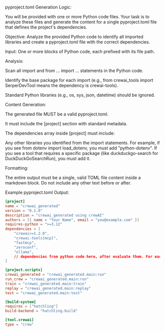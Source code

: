 pyproject.toml Generation Logic:

You will be provided with one or more Python code files. Your task is to analyze these files and generate the content for a single pyproject.toml file that defines the project's dependencies.

Objective: Analyze the provided Python code to identify all imported libraries and create a pyproject.toml file with the correct dependencies.

Input: One or more blocks of Python code, each prefixed with its file path.

Analysis:

Scan all import and from ... import ... statements in the Python code.

Identify the base package for each import (e.g., from crewai_tools import SerperDevTool means the dependency is crewai-tools).

Standard Python libraries (e.g., os, sys, json, datetime) should be ignored.

Content Generation:

The generated file MUST be a valid pyproject.toml.

It must include the [project] section with standard metadata.

The dependencies array inside [project] must include:

Any other libraries you identified from the import statements. For example, if you see from dotenv import load_dotenv, you must add "python-dotenv". If you see a tool that requires a specific package (like duckduckgo-search for DuckDuckGoSearchRun), you must add it.

Formatting:

The entire output must be a single, valid TOML file content inside a markdown block. Do not include any other text before or after.

Example pyproject.toml Output:



```toml
[project]
name = "crewai_generated"
version = "0.1.0"
description = "crewai_generated using crewAI"
authors = [{ name = "Your Name", email = "you@example.com" }]
requires-python = ">=3.12"
dependencies = [
    "crewai>=1.2.0",
    "crewai-tools[mcp]",
    "fastmcp",
    "zeroconf",
    "ollama",
    // dependencies from python code here, after evaluate them. For each depedency add include a justification comment explaining which python code this new depedency should contemplate.
]

[project.scripts]
crewai_generated = "crewai_generated.main:run"
run_crew = "crewai_generated.main:run"
train = "crewai_generated.main:train"
replay = "crewai_generated.main:replay"
test = "crewai_generated.main:test"

[build-system]
requires = ["hatchling"]
build-backend = "hatchling.build"

[tool.crewai]
type = "crew"

```